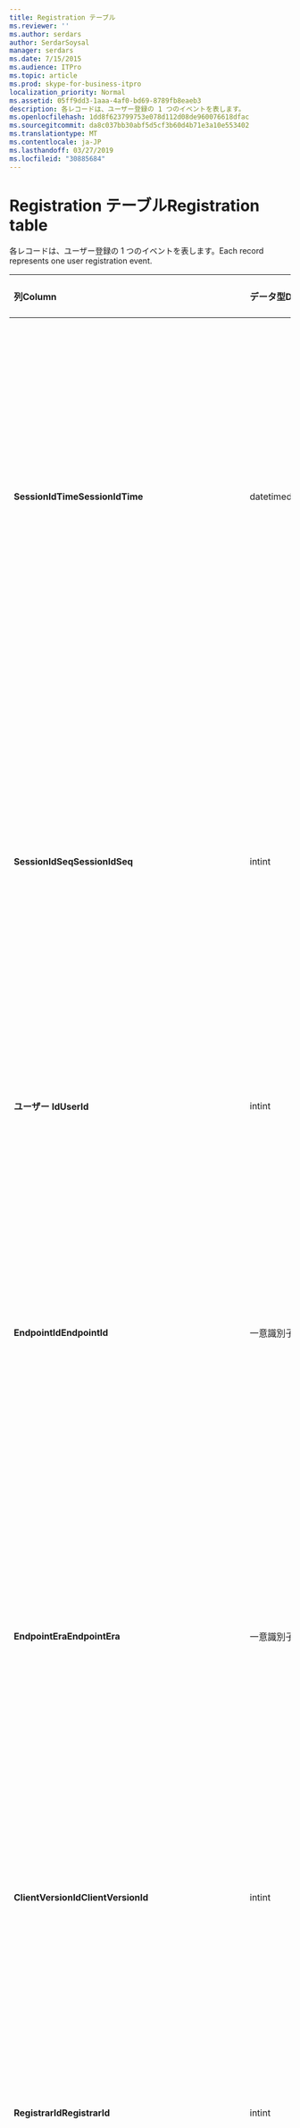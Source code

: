 ```yaml
---
title: Registration テーブル
ms.reviewer: ''
ms.author: serdars
author: SerdarSoysal
manager: serdars
ms.date: 7/15/2015
ms.audience: ITPro
ms.topic: article
ms.prod: skype-for-business-itpro
localization_priority: Normal
ms.assetid: 05ff9dd3-1aaa-4af0-bd69-8789fb8eaeb3
description: 各レコードは、ユーザー登録の 1 つのイベントを表します。
ms.openlocfilehash: 1dd8f623799753e078d112d08de960076618dfac
ms.sourcegitcommit: da8c037bb30abf5d5cf3b60d4b71e3a10e553402
ms.translationtype: MT
ms.contentlocale: ja-JP
ms.lasthandoff: 03/27/2019
ms.locfileid: "30885684"
---
```

# <a name="registration-table"></a><span data-ttu-id="d5981-103">Registration テーブル</span><span class="sxs-lookup"><span data-stu-id="d5981-103">Registration table</span></span>
 
<span data-ttu-id="d5981-104">各レコードは、ユーザー登録の 1 つのイベントを表します。</span><span class="sxs-lookup"><span data-stu-id="d5981-104">Each record represents one user registration event.</span></span>
  
|<span data-ttu-id="d5981-105">**列**</span><span class="sxs-lookup"><span data-stu-id="d5981-105">**Column**</span></span>|<span data-ttu-id="d5981-106">**データ型**</span><span class="sxs-lookup"><span data-stu-id="d5981-106">**Data Type**</span></span>|<span data-ttu-id="d5981-107">**キー/インデックス**</span><span class="sxs-lookup"><span data-stu-id="d5981-107">**Key/Index**</span></span>|<span data-ttu-id="d5981-108">**詳細**</span><span class="sxs-lookup"><span data-stu-id="d5981-108">**Details**</span></span>|
|:-----|:-----|:-----|:-----|
|<span data-ttu-id="d5981-109">**SessionIdTime**</span><span class="sxs-lookup"><span data-stu-id="d5981-109">**SessionIdTime**</span></span> <br/> |<span data-ttu-id="d5981-110">datetime</span><span class="sxs-lookup"><span data-stu-id="d5981-110">datetime</span></span>  <br/> |<span data-ttu-id="d5981-111">プライマリ サーバーで、外部</span><span class="sxs-lookup"><span data-stu-id="d5981-111">Primary, Foreign</span></span>  <br/> |<span data-ttu-id="d5981-112">セッションの要求の時間です。</span><span class="sxs-lookup"><span data-stu-id="d5981-112">Time of session request.</span></span> <span data-ttu-id="d5981-113">セッションを一意に識別するのには**SessionIdSeq**と組み合わせてを使用します。</span><span class="sxs-lookup"><span data-stu-id="d5981-113">Used in conjunction with **SessionIdSeq** to uniquely identify a session.</span></span> <span data-ttu-id="d5981-114">[Skype のビジネス サーバー 2015 のテーブル」ダイアログ ボックス](dialogs.md)の詳細についてを参照してください。</span><span class="sxs-lookup"><span data-stu-id="d5981-114">See the [Dialogs table in Skype for Business Server 2015](dialogs.md) for more information.</span></span> <br/> |
|<span data-ttu-id="d5981-115">**SessionIdSeq**</span><span class="sxs-lookup"><span data-stu-id="d5981-115">**SessionIdSeq**</span></span> <br/> |<span data-ttu-id="d5981-116">int</span><span class="sxs-lookup"><span data-stu-id="d5981-116">int</span></span>  <br/> |<span data-ttu-id="d5981-117">プライマリ サーバーで、外部</span><span class="sxs-lookup"><span data-stu-id="d5981-117">Primary, Foreign</span></span>  <br/> |<span data-ttu-id="d5981-118">セッションを識別する ID 番号。</span><span class="sxs-lookup"><span data-stu-id="d5981-118">ID number to identify the session.</span></span> <span data-ttu-id="d5981-119">セッションを一意に識別するのには**SessionIdTime**と組み合わせてを使用します。</span><span class="sxs-lookup"><span data-stu-id="d5981-119">Used in conjunction with **SessionIdTime** to uniquely identify a session.</span></span> <span data-ttu-id="d5981-120">[Skype のビジネス サーバー 2015 のテーブル」ダイアログ ボックス](dialogs.md)の詳細についてを参照してください。</span><span class="sxs-lookup"><span data-stu-id="d5981-120">See the [Dialogs table in Skype for Business Server 2015](dialogs.md) for more information.</span></span> <br/> |
|<span data-ttu-id="d5981-121">**ユーザー Id**</span><span class="sxs-lookup"><span data-stu-id="d5981-121">**UserId**</span></span> <br/> |<span data-ttu-id="d5981-122">int</span><span class="sxs-lookup"><span data-stu-id="d5981-122">int</span></span>  <br/> |<span data-ttu-id="d5981-123">外部</span><span class="sxs-lookup"><span data-stu-id="d5981-123">Foreign</span></span>  <br/> |<span data-ttu-id="d5981-124">ユーザー id。</span><span class="sxs-lookup"><span data-stu-id="d5981-124">The user ID.</span></span> <span data-ttu-id="d5981-125">詳細については[「ユーザー」テーブル](users.md)を参照してください。</span><span class="sxs-lookup"><span data-stu-id="d5981-125">See the [Users table](users.md) for more information.</span></span> <br/> |
|<span data-ttu-id="d5981-126">**EndpointId**</span><span class="sxs-lookup"><span data-stu-id="d5981-126">**EndpointId**</span></span> <br/> |<span data-ttu-id="d5981-127">一意識別子</span><span class="sxs-lookup"><span data-stu-id="d5981-127">uniqueidentifier</span></span>  <br/> ||<span data-ttu-id="d5981-128">登録エンドポイントを識別する GUID です。</span><span class="sxs-lookup"><span data-stu-id="d5981-128">A GUID to identify a registration endpoint.</span></span> <span data-ttu-id="d5981-129">同じエンドポイント ID を同じユーザーの同じコンピューターからの登録イベントが通常必要</span><span class="sxs-lookup"><span data-stu-id="d5981-129">Usually the register event from the same computer of the same user will have the same endpoint ID.</span></span> <span data-ttu-id="d5981-130">別のエンドポイント ID が別のマシンです。</span><span class="sxs-lookup"><span data-stu-id="d5981-130">Different machines have a different endpoint ID.</span></span>  <br/> |
|<span data-ttu-id="d5981-131">**EndpointEra**</span><span class="sxs-lookup"><span data-stu-id="d5981-131">**EndpointEra**</span></span> <br/> |<span data-ttu-id="d5981-132">一意識別子</span><span class="sxs-lookup"><span data-stu-id="d5981-132">uniqueIdentifier</span></span>  <br/> ||<span data-ttu-id="d5981-133">ID が同じユーザーと同じエンドポイントに関連する登録を区別するために使用します。</span><span class="sxs-lookup"><span data-stu-id="d5981-133">ID used to differentiate registrations that involve the same user and the same endpoint.</span></span>  <br/> <span data-ttu-id="d5981-134">このフィールドは、Microsoft Lync Server 2013 で導入されました。</span><span class="sxs-lookup"><span data-stu-id="d5981-134">This field was introduced in Microsoft Lync Server 2013.</span></span>  <br/> |
|<span data-ttu-id="d5981-135">**ClientVersionId**</span><span class="sxs-lookup"><span data-stu-id="d5981-135">**ClientVersionId**</span></span> <br/> |<span data-ttu-id="d5981-136">int</span><span class="sxs-lookup"><span data-stu-id="d5981-136">int</span></span>  <br/> |<span data-ttu-id="d5981-137">外部</span><span class="sxs-lookup"><span data-stu-id="d5981-137">Foreign</span></span>  <br/> |<span data-ttu-id="d5981-138">現在のユーザーのクライアントのバージョンです。</span><span class="sxs-lookup"><span data-stu-id="d5981-138">Client version of current user.</span></span> <span data-ttu-id="d5981-139">詳細については、 [Skype のビジネス サーバー 2015 で ClientVersions テーブル](clientversions.md)を参照してください。</span><span class="sxs-lookup"><span data-stu-id="d5981-139">See the [ClientVersions table in Skype for Business Server 2015](clientversions.md) for more information.</span></span> <br/> |
|<span data-ttu-id="d5981-140">**RegistrarId**</span><span class="sxs-lookup"><span data-stu-id="d5981-140">**RegistrarId**</span></span> <br/> |<span data-ttu-id="d5981-141">int</span><span class="sxs-lookup"><span data-stu-id="d5981-141">int</span></span>  <br/> |<span data-ttu-id="d5981-142">外部</span><span class="sxs-lookup"><span data-stu-id="d5981-142">Foreign</span></span>  <br/> |<span data-ttu-id="d5981-143">登録に使用するレジストラー サーバーの ID です。</span><span class="sxs-lookup"><span data-stu-id="d5981-143">ID of the Registrar Server used for registration.</span></span> <span data-ttu-id="d5981-144">詳細については[サーバーのテーブル](servers.md)を参照してください。</span><span class="sxs-lookup"><span data-stu-id="d5981-144">See the [Servers table](servers.md) for more information.</span></span> <br/> |
|<span data-ttu-id="d5981-145">**PoolId**</span><span class="sxs-lookup"><span data-stu-id="d5981-145">**PoolId**</span></span> <br/> |<span data-ttu-id="d5981-146">int</span><span class="sxs-lookup"><span data-stu-id="d5981-146">int</span></span>  <br/> |<span data-ttu-id="d5981-147">外部</span><span class="sxs-lookup"><span data-stu-id="d5981-147">Foreign</span></span>  <br/> |<span data-ttu-id="d5981-148">セッションのキャプチャに使用されたプールの ID です。</span><span class="sxs-lookup"><span data-stu-id="d5981-148">ID of the pool in which the session was captured.</span></span> <span data-ttu-id="d5981-149">詳細については、[プール ・ テーブル](pools.md)を参照してください。</span><span class="sxs-lookup"><span data-stu-id="d5981-149">See the [Pools table](pools.md) for more information.</span></span> <br/> |
|<span data-ttu-id="d5981-150">**EdgeServerId**</span><span class="sxs-lookup"><span data-stu-id="d5981-150">**EdgeServerId**</span></span> <br/> |<span data-ttu-id="d5981-151">int</span><span class="sxs-lookup"><span data-stu-id="d5981-151">int</span></span>  <br/> |<span data-ttu-id="d5981-152">外部</span><span class="sxs-lookup"><span data-stu-id="d5981-152">Foreign</span></span>  <br/> |<span data-ttu-id="d5981-153">エッジ サーバーの登録を通過します。</span><span class="sxs-lookup"><span data-stu-id="d5981-153">Edge Server the registration is going through.</span></span> <span data-ttu-id="d5981-154">詳細については、 [Skype のビジネス サーバー 2015 で EdgeServers テーブル](edgeservers.md)を参照してください。</span><span class="sxs-lookup"><span data-stu-id="d5981-154">See the [EdgeServers table in Skype for Business Server 2015](edgeservers.md) for more information.</span></span> <br/> |
|<span data-ttu-id="d5981-155">**IsInternal**</span><span class="sxs-lookup"><span data-stu-id="d5981-155">**IsInternal**</span></span> <br/> |<span data-ttu-id="d5981-156">ビット</span><span class="sxs-lookup"><span data-stu-id="d5981-156">Bit</span></span>  <br/> ||<span data-ttu-id="d5981-157">ユーザーがログオンするか内部からか。</span><span class="sxs-lookup"><span data-stu-id="d5981-157">Whether the user is logged on from internal or not.</span></span>  <br/> |
|<span data-ttu-id="d5981-158">**IsUserServiceAvailable**</span><span class="sxs-lookup"><span data-stu-id="d5981-158">**IsUserServiceAvailable**</span></span> <br/> |<span data-ttu-id="d5981-159">bit</span><span class="sxs-lookup"><span data-stu-id="d5981-159">bit</span></span>  <br/> ||<span data-ttu-id="d5981-160">かどうか、UserService があるか。</span><span class="sxs-lookup"><span data-stu-id="d5981-160">Whether the UserService is available or not.</span></span>  <br/> |
|<span data-ttu-id="d5981-161">**IsPrimaryRegistrar**</span><span class="sxs-lookup"><span data-stu-id="d5981-161">**IsPrimaryRegistrar**</span></span> <br/> |<span data-ttu-id="d5981-162">bit</span><span class="sxs-lookup"><span data-stu-id="d5981-162">bit</span></span>  <br/> ||<span data-ttu-id="d5981-163">かプライマリ レジストラーに登録するかどうか。</span><span class="sxs-lookup"><span data-stu-id="d5981-163">Whether register to the primary Registrar or not.</span></span>  <br/> |
|<span data-ttu-id="d5981-164">**IsPrimaryRegistrarCentral**</span><span class="sxs-lookup"><span data-stu-id="d5981-164">**IsPrimaryRegistrarCentral**</span></span> <br/> |<span data-ttu-id="d5981-165">bit</span><span class="sxs-lookup"><span data-stu-id="d5981-165">bit</span></span>  <br/> ||<span data-ttu-id="d5981-166">ユーザーがリカバリ性に優れたブランチ アプライアンスに登録されているかどうかを示します。</span><span class="sxs-lookup"><span data-stu-id="d5981-166">Indicates whether or not the user is registered with a survivable branch appliance.</span></span>  <br/> <span data-ttu-id="d5981-167">このフィールドは、Microsoft Lync Server 2013 で導入されました。</span><span class="sxs-lookup"><span data-stu-id="d5981-167">This field was introduced in Microsoft Lync Server 2013.</span></span>  <br/> |
|<span data-ttu-id="d5981-168">**RegisterTime**</span><span class="sxs-lookup"><span data-stu-id="d5981-168">**RegisterTime**</span></span> <br/> |<span data-ttu-id="d5981-169">datetime</span><span class="sxs-lookup"><span data-stu-id="d5981-169">datetime</span></span>  <br/> ||<span data-ttu-id="d5981-170">登録時刻です。</span><span class="sxs-lookup"><span data-stu-id="d5981-170">Registration time.</span></span>  <br/> |
|<span data-ttu-id="d5981-171">**DeRegisterTime**</span><span class="sxs-lookup"><span data-stu-id="d5981-171">**DeRegisterTime**</span></span> <br/> |<span data-ttu-id="d5981-172">datetime</span><span class="sxs-lookup"><span data-stu-id="d5981-172">datetime</span></span>  <br/> ||<span data-ttu-id="d5981-173">除外登録時刻です。</span><span class="sxs-lookup"><span data-stu-id="d5981-173">De-Registration time.</span></span>  <br/> |
|<span data-ttu-id="d5981-174">**ResponseCode**</span><span class="sxs-lookup"><span data-stu-id="d5981-174">**ResponseCode**</span></span> <br/> |<span data-ttu-id="d5981-175">int</span><span class="sxs-lookup"><span data-stu-id="d5981-175">int</span></span>  <br/> ||<span data-ttu-id="d5981-176">登録要求の応答コード。</span><span class="sxs-lookup"><span data-stu-id="d5981-176">Response code of the register request.</span></span>  <br/> |
|<span data-ttu-id="d5981-177">**DiagnosticId**</span><span class="sxs-lookup"><span data-stu-id="d5981-177">**DiagnosticId**</span></span> <br/> |<span data-ttu-id="d5981-178">int</span><span class="sxs-lookup"><span data-stu-id="d5981-178">int</span></span>  <br/> ||<span data-ttu-id="d5981-179">Register 要求の ID を診断します。</span><span class="sxs-lookup"><span data-stu-id="d5981-179">Diagnostic ID of the register request.</span></span> <span data-ttu-id="d5981-180">その診断情報の種類を示します。</span><span class="sxs-lookup"><span data-stu-id="d5981-180">This indicates that diagnostic information type.</span></span>  <br/> |
|<span data-ttu-id="d5981-181">**DeviceId**</span><span class="sxs-lookup"><span data-stu-id="d5981-181">**DeviceId**</span></span> <br/> |<span data-ttu-id="d5981-182">int</span><span class="sxs-lookup"><span data-stu-id="d5981-182">int</span></span>  <br/> |<span data-ttu-id="d5981-183">外部</span><span class="sxs-lookup"><span data-stu-id="d5981-183">Foreign</span></span>  <br/> |<span data-ttu-id="d5981-184">登録要求を取得しているデバイスです。</span><span class="sxs-lookup"><span data-stu-id="d5981-184">The device that the register request is coming from.</span></span> <span data-ttu-id="d5981-185">[ビジネス サーバー 2015 の Skype でデバイス ・ テーブル](devices.md)の詳細についてを参照してください。</span><span class="sxs-lookup"><span data-stu-id="d5981-185">See the [Devices table in Skype for Business Server 2015](devices.md) for more information.</span></span> <br/> |
|<span data-ttu-id="d5981-186">**DeRegisterTypeId**</span><span class="sxs-lookup"><span data-stu-id="d5981-186">**DeRegisterTypeId**</span></span> <br/> |<span data-ttu-id="d5981-187">tinyint</span><span class="sxs-lookup"><span data-stu-id="d5981-187">tinyint</span></span>  <br/> |<span data-ttu-id="d5981-188">外部</span><span class="sxs-lookup"><span data-stu-id="d5981-188">Foreign</span></span>  <br/> |<span data-ttu-id="d5981-189">De-register、'ユーザーが開始'、'登録の期限が切れて'、'クライアントの失敗' などの理由です。</span><span class="sxs-lookup"><span data-stu-id="d5981-189">The reason of de-register, such as 'user initiated', 'registration expired', 'client fail', and more.</span></span> <span data-ttu-id="d5981-190">詳細については、 [Skype のビジネス サーバー 2015 で DeRegisterType テーブル](deregistertype.md)を参照してください。</span><span class="sxs-lookup"><span data-stu-id="d5981-190">See the [DeRegisterType table in Skype for Business Server 2015](deregistertype.md) for more information.</span></span> <br/> |
|<span data-ttu-id="d5981-191">**IPAddress**</span><span class="sxs-lookup"><span data-stu-id="d5981-191">**IPAddress**</span></span> <br/> |<span data-ttu-id="d5981-192">nvarchar(256)</span><span class="sxs-lookup"><span data-stu-id="d5981-192">nvarchar(256)</span></span>  <br/> ||<span data-ttu-id="d5981-193">エンドポイントに登録されているユーザーの IP アドレスです。</span><span class="sxs-lookup"><span data-stu-id="d5981-193">IP address of the endpoint the user registered with.</span></span> <span data-ttu-id="d5981-194">IPv4 アドレスまたは IPv6 アドレスを指定できます。</span><span class="sxs-lookup"><span data-stu-id="d5981-194">This can be an IPv4 address or an IPv6 address.</span></span>  <br/> <span data-ttu-id="d5981-195">このフィールドは、Microsoft Lync Server 2013 で導入されました。</span><span class="sxs-lookup"><span data-stu-id="d5981-195">This field was introduced in Microsoft Lync Server 2013.</span></span>  <br/> |
|<span data-ttu-id="d5981-196">**LastModifiedTime**</span><span class="sxs-lookup"><span data-stu-id="d5981-196">**LastModifiedTime**</span></span> <br/> |<span data-ttu-id="d5981-197">日付時刻</span><span class="sxs-lookup"><span data-stu-id="d5981-197">Datetime</span></span>  <br/> ||<span data-ttu-id="d5981-198">監視サービスによって内部で使用します。</span><span class="sxs-lookup"><span data-stu-id="d5981-198">For internal use by the Monitoring service.</span></span>  <br/> <span data-ttu-id="d5981-199">このフィールドは、ビジネス サーバー 2015 の Skype で導入されました。</span><span class="sxs-lookup"><span data-stu-id="d5981-199">This field was introduced in Skype for Business Server 2015.</span></span>  <br/> |
   

